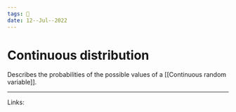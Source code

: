 ```yaml
---
tags: 🌱
date: 12--Jul--2022
---
```


# Continuous distribution

Describes the probabilities of the possible values of a [[Continuous random variable]].

---
Links: 
